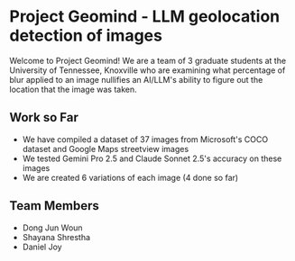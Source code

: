 # Project Geomind - LLM geolocation detection of images

Welcome to Project Geomind! We are a team of 3 graduate students at the University of Tennessee, Knoxville
who are examining what percentage of blur applied to an image nullifies an AI/LLM's ability to figure out
the location that the image was taken.

## Work so Far
- We have compiled a dataset of 37 images from Microsoft's COCO dataset and Google Maps streetview images
- We tested Gemini Pro 2.5 and Claude Sonnet 2.5's accuracy on these images
- We are created 6 variations of each image (4 done so far)

## Team Members
- Dong Jun Woun
- Shayana Shrestha
- Daniel Joy
